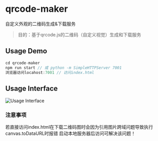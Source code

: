 # qrcode-maker
自定义外观的二维码生成&下载服务

> 目的：基于qrcode.js的二维码（自定义视觉）生成和下载服务

## Usage Demo

``` javascript
cd qrcode-maker
npm run start // 或 python -m SimpleHTTPServer 7001
浏览器访问locahost:7001 // 访问index.html
```

## Usage Interface

![Usage Interface](https://github.com/ryanism37/qrcode-maker/blob/master/asset/demo.png)

### 注意事项
若直接访问index.html在下载二维码图时会因为引用图片跨域问题导致执行canvas.toDataURL时报错
启动本地服务器后访问可解决该问题！